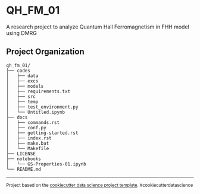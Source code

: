 QH_FM_01
==============================

A research project to analyze Quantum Hall Ferromagnetism in FHH model using DMRG

Project Organization
------------

    qh_fm_01/
    ├── codes
    │   ├── data
    │   ├── excs
    │   ├── models
    │   ├── requirements.txt
    │   ├── src
    │   ├── temp
    │   ├── test_environment.py
    │   └── Untitled.ipynb
    ├── docs
    │   ├── commands.rst
    │   ├── conf.py
    │   ├── getting-started.rst
    │   ├── index.rst
    │   ├── make.bat
    │   └── Makefile
    ├── LICENSE
    ├── notebooks
    │   └── GS-Properties-01.ipynb
    └── README.md

--------

<p><small>Project based on the <a target="_blank" href="https://drivendata.github.io/cookiecutter-data-science/">cookiecutter data science project template</a>. #cookiecutterdatascience</small></p>
